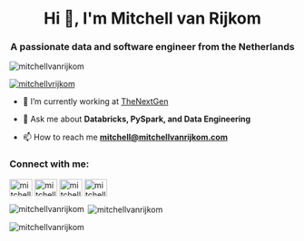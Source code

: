 
<h1 align="center">Hi 👋, I'm Mitchell van Rijkom</h1>
<h3 align="center">A passionate data and software engineer from the Netherlands</h3>

<p align="left"> <img src="https://komarev.com/ghpvc/?username=mitchellvanrijkom&label=Profile%20views&color=0e75b6&style=flat" alt="mitchellvanrijkom" /> </p>

<!-- <p align="left"> <a href="https://github.com/ryo-ma/github-profile-trophy"><img src="https://github-profile-trophy.vercel.app/?username=mitchellvanrijkom" alt="mitchellvanrijkom" /></a> </p> -->

<p align="left"> <a href="https://twitter.com/mitchellvrijkom" target="blank"><img src="https://img.shields.io/twitter/follow/mitchellvrijkom?logo=twitter&style=for-the-badge" alt="mitchellvrijkom" /></a> </p>

- 🔭 I’m currently working at [TheNextGen](https://www.thenextgen.nl/)

- 💬 Ask me about **Databricks, PySpark, and Data Engineering**

- 📫 How to reach me **mitchell@mitchellvanrijkom.com**

<h3 align="left">Connect with me:</h3>
<p align="left">
<a href="https://twitter.com/mitchellvrijkom" target="blank"><img align="center" src="https://raw.githubusercontent.com/rahuldkjain/github-profile-readme-generator/master/src/images/icons/Social/twitter.svg" alt="mitchellvrijkom" height="30" width="40" /></a>
<a href="https://linkedin.com/in/mitchellvrijkom" target="blank"><img align="center" src="https://raw.githubusercontent.com/rahuldkjain/github-profile-readme-generator/master/src/images/icons/Social/linked-in-alt.svg" alt="mitchellvrijkom" height="30" width="40" /></a>
<a href="https://fb.com/mitchellvrijkom" target="blank"><img align="center" src="https://raw.githubusercontent.com/rahuldkjain/github-profile-readme-generator/master/src/images/icons/Social/facebook.svg" alt="mitchellvrijkom" height="30" width="40" /></a>
<a href="https://instagram.com/mitchellvr" target="blank"><img align="center" src="https://raw.githubusercontent.com/rahuldkjain/github-profile-readme-generator/master/src/images/icons/Social/instagram.svg" alt="mitchellvrijkom" height="30" width="40" /></a>
</p>

<!-- 
<h3 align="left">Support:</h3>
<p><a href="https://www.buymeacoffee.com/mitchellvanrijkom"> <img align="left" src="https://cdn.buymeacoffee.com/buttons/v2/default-yellow.png" height="50" width="210" alt="mitchellvanrijkom" /></a></p><br><br>
 -->
<p><img align="left" src="https://github-readme-stats.vercel.app/api/top-langs?username=mitchellvanrijkom&show_icons=true&locale=en&layout=compact" alt="mitchellvanrijkom" /></p>

<p>&nbsp;<img align="center" src="https://github-readme-stats.vercel.app/api?username=mitchellvanrijkom&show_icons=true&locale=en" alt="mitchellvanrijkom" /></p>

<p><img align="center" src="https://github-readme-streak-stats.herokuapp.com/?user=mitchellvanrijkom&" alt="mitchellvanrijkom" /></p>
